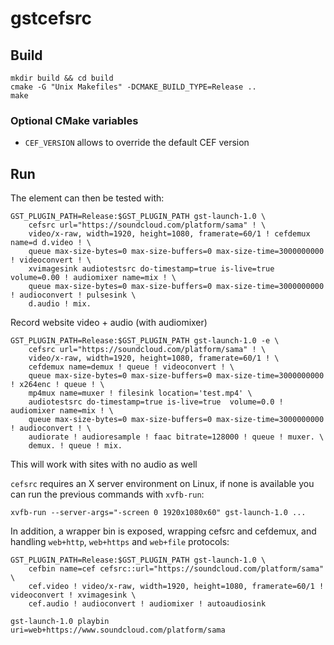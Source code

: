 # gstcefsrc

## Build

```
mkdir build && cd build
cmake -G "Unix Makefiles" -DCMAKE_BUILD_TYPE=Release ..
make
```

### Optional CMake variables

- `CEF_VERSION` allows to override the default CEF version

## Run

The element can then be tested with:

``` shell
GST_PLUGIN_PATH=Release:$GST_PLUGIN_PATH gst-launch-1.0 \
    cefsrc url="https://soundcloud.com/platform/sama" ! \
    video/x-raw, width=1920, height=1080, framerate=60/1 ! cefdemux name=d d.video ! \
    queue max-size-bytes=0 max-size-buffers=0 max-size-time=3000000000 ! videoconvert ! \
    xvimagesink audiotestsrc do-timestamp=true is-live=true  volume=0.00 ! audiomixer name=mix ! \
    queue max-size-bytes=0 max-size-buffers=0 max-size-time=3000000000 ! audioconvert ! pulsesink \
    d.audio ! mix.
```

Record website video + audio (with audiomixer)

``` shell
GST_PLUGIN_PATH=Release:$GST_PLUGIN_PATH gst-launch-1.0 -e \
    cefsrc url="https://soundcloud.com/platform/sama" ! \
    video/x-raw, width=1920, height=1080, framerate=60/1 ! \
    cefdemux name=demux ! queue ! videoconvert ! \
    queue max-size-bytes=0 max-size-buffers=0 max-size-time=3000000000 ! x264enc ! queue ! \
    mp4mux name=muxer ! filesink location='test.mp4' \
    audiotestsrc do-timestamp=true is-live=true  volume=0.0 ! audiomixer name=mix ! \
    queue max-size-bytes=0 max-size-buffers=0 max-size-time=3000000000 ! audioconvert ! \
    audiorate ! audioresample ! faac bitrate=128000 ! queue ! muxer. \
    demux. ! queue ! mix.
```

This will work with sites with no audio as well

`cefsrc` requires an X server environment on Linux, if none is available you can
run the previous commands with `xvfb-run`:

`xvfb-run --server-args="-screen 0 1920x1080x60" gst-launch-1.0 ...`

In addition, a wrapper bin is exposed, wrapping cefsrc and cefdemux, and
handling `web+http`, `web+https` and `web+file` protocols:

``` shell
GST_PLUGIN_PATH=Release:$GST_PLUGIN_PATH gst-launch-1.0 \
    cefbin name=cef cefsrc::url="https://soundcloud.com/platform/sama" \
    cef.video ! video/x-raw, width=1920, height=1080, framerate=60/1 ! videoconvert ! xvimagesink \
    cef.audio ! audioconvert ! audiomixer ! autoaudiosink
```

``` shell
gst-launch-1.0 playbin uri=web+https://www.soundcloud.com/platform/sama
```
